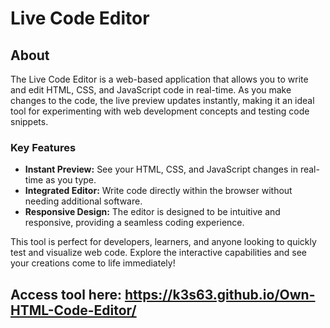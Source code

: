 # Live Code Editor

## About

The Live Code Editor is a web-based application that allows you to write and edit HTML, CSS, and JavaScript code in real-time. As you make changes to the code, the live preview updates instantly, making it an ideal tool for experimenting with web development concepts and testing code snippets.

### Key Features

- **Instant Preview:** See your HTML, CSS, and JavaScript changes in real-time as you type.
- **Integrated Editor:** Write code directly within the browser without needing additional software.
- **Responsive Design:** The editor is designed to be intuitive and responsive, providing a seamless coding experience.

This tool is perfect for developers, learners, and anyone looking to quickly test and visualize web code. Explore the interactive capabilities and see your creations come to life immediately!

## Access tool here: https://k3s63.github.io/Own-HTML-Code-Editor/
